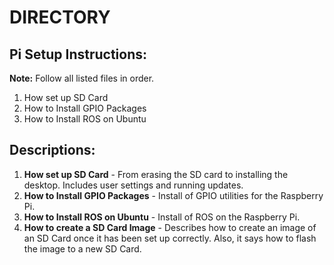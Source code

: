 # **DIRECTORY**

## **Pi Setup Instructions:** 

**Note:**  Follow all listed files in order.

1. How set up SD Card
2. How to Install GPIO Packages
3. How to Install ROS on Ubuntu

## **Descriptions:**

1. **How set up SD Card** - From erasing the SD card to installing the desktop.  Includes user settings and running updates.
2. **How to Install GPIO Packages** - Install of GPIO utilities for the Raspberry Pi.
3. **How to Install ROS on Ubuntu** - Install of ROS on the Raspberry Pi.
4. **How to create a SD Card Image** - Describes how to create an image of an SD Card once it has been set up correctly.  Also, it says how to flash the image to a new SD Card.
